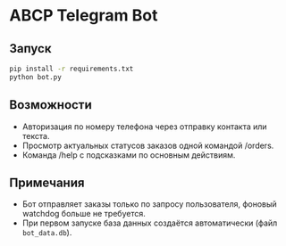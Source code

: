 # ABCP Telegram Bot

## Запуск
```bash
pip install -r requirements.txt
python bot.py
```

## Возможности
- Авторизация по номеру телефона через отправку контакта или текста.
- Просмотр актуальных статусов заказов одной командой /orders.
- Команда /help с подсказками по основным действиям.

## Примечания
- Бот отправляет заказы только по запросу пользователя, фоновый watchdog больше не требуется.
- При первом запуске база данных создаётся автоматически (файл `bot_data.db`).
